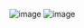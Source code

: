 ![image](https://github.com/user-attachments/assets/157b9ef2-893c-4977-b60e-3ea8f19ef83d)
![image](https://github.com/user-attachments/assets/5a3ca127-c1e7-4de2-8657-30d028d851b6)

